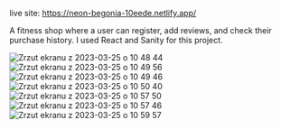 live site: https://neon-begonia-10eede.netlify.app/

A fitness shop where a user can register, add reviews, and check their purchase history. I used React and Sanity for this project.


![Zrzut ekranu z 2023-03-25 o 10 48 44](https://user-images.githubusercontent.com/108990517/227710244-79563a83-ea35-4c2c-96b2-a9c5b8ab117c.png)
![Zrzut ekranu z 2023-03-25 o 10 49 56](https://user-images.githubusercontent.com/108990517/227710247-31af261c-9b5b-4440-858c-63266b739d9b.png)
![Zrzut ekranu z 2023-03-25 o 10 49 46](https://user-images.githubusercontent.com/108990517/227710248-f12a986a-dcff-431d-929a-370637636e4f.png)
![Zrzut ekranu z 2023-03-25 o 10 50 40](https://user-images.githubusercontent.com/108990517/227710249-10a8a0c7-38ef-4482-9478-182571317c9b.png)
![Zrzut ekranu z 2023-03-25 o 10 57 50](https://user-images.githubusercontent.com/108990517/227710316-0cc45878-2332-492d-9131-d5c7a029abd8.png)
![Zrzut ekranu z 2023-03-25 o 10 57 46](https://user-images.githubusercontent.com/108990517/227710318-2c56b9cb-420a-459c-b2f9-0a93cae4d41b.png)
![Zrzut ekranu z 2023-03-25 o 10 59 57](https://user-images.githubusercontent.com/108990517/227710463-2e63f221-e387-4e55-bc4b-d86ebba47ab1.png)
